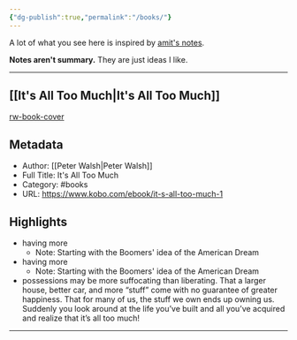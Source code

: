 ```yaml
---
{"dg-publish":true,"permalink":"/books/"}
---
```



A lot of what you see here is inspired by [amit's notes](https://wiki.amitg.net/?stackedPages=/books/My%20Book%20Notes).

**Notes aren't summary.** They are just ideas I like.

---

## [[It's All Too Much\|It's All Too Much]]
[rw-book-cover](https://kbimages1-a.akamaihd.net/a2d08929-7f1a-4f1b-a354-a32137b0c4f9/it-s-all-too-much-1.jpg)

## Metadata
- Author: [[Peter Walsh\|Peter Walsh]]
- Full Title: It's All Too Much
- Category: #books
- URL: https://www.kobo.com/ebook/it-s-all-too-much-1

## Highlights
- having more
    - Note: Starting with the Boomers' idea of the American Dream
- having more
    - Note: Starting with the Boomers' idea of the American Dream
- possessions may be more suffocating than liberating. That a larger house, better car, and more “stuff” come with no guarantee of greater happiness. That for many of us, the stuff we own ends up owning us. Suddenly you look around at the life you’ve built and all you’ve acquired and realize that it’s all too much!

--- 


[//begin]: # "Autogenerated link references for markdown compatibility"
[It's All Too Much]: <It's All Too Much> "It's All Too Much"
[//end]: # "Autogenerated link references"